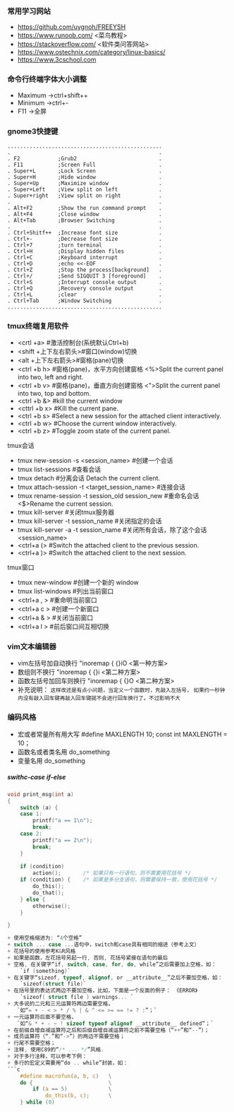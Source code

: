 ### 常用学习网站 
+ https://github.com/uygnoh/FREEYSH
+ https://www.runoob.com/           <菜鸟教程>
+ https://stackoverflow.com/        <软件类问答网站>
+ https://www.ostechnix.com/category/linux-basics/
+ https://www.3cschool.com



### 命令行终端字体大小调整
+ Maximum     ->ctrl+shift++
+ Minimum     ->ctrl+-
+ F11         ->全屏



### gnome3快捷键
```
.................................................
.                                               . 
. F2            ;Grub2                          .
. F11           ;Screen Full                    .
. Super+L       ;Lock Screen                    .
. Super+H       ;Hide window                    .
. Super+Up      ;Maximize window                .
. Super+Left    ;View split on left             .
. Super+right   ;View split on right            .
.                                               .
. Alt+F2        ;Show the run command prompt    .
. Alt+F4        ;Close window                   . 
. Alt+Tab       ;Browser Switching              .
.                                               .
. Ctrl+Shitf++  ;Increase font size             .
. Ctrl+-        ;Decrease font size             .
. Ctrl+7        ;turn terminal                  .
. Ctrl+H        ;Display hidden files           .
. Ctrl+C        ;Keyboard interrupt             .
. Ctrl+D        ;echo <<-EOF                    .
. Ctrl+Z        ;Stop the process[background]   .   
. Ctrl+/        ;Send SIGQUIT 3 [foreground]    .
. Ctrl+S        ;Interrupt console output       .
. Ctrl+Q        ;Recovery console output        .
. Ctrl+L        ;clear                          .
. Ctrl+Tab      ;Window Switching               .
.................................................
```



### tmux终端复用软件
+ <crtl  +a>           #激活控制台(系统默认Ctrl+b)
+ <shift +上下左右箭头>#窗口(window)切换
+ <alt   +上下左右箭头>#窗格(pane)切换
+ <ctrl  +b h>         #窗格(pane)，水平方向创建窗格 <%>Split the current panel into two, left and right.
+ <ctrl  +b v>         #窗格(pane)，垂直方向创建窗格 <">Split the current panel into two, top and bottom.
+ <ctrl  +b &>         #kill the current window
+ <cttrl +b x>         #Kill the current pane.
+ <ctrl  +b s>         #Select a new session for the attached client interactively.
+ <ctrl  +b w>         #Choose the current window interactively.
+ <ctrl  +b z>         #Toggle zoom state of the current panel.

tmux会话
+ tmux new-session -s <session_name>              #创建一个会话
+ tmux list-sessions                              #查看会话	
+ tmux detach                                     #分离会话     <d>Detach the current client.
+ tmux attach-session -t <target_session_name>    #连接会话
+ tmux rename-session -t session_old session_new  #重命名会话    <$>Rename the current session.
+ tmux kill-server                                #关闭tmux服务器
+ tmux kill-server -t session_name                #关闭指定的会话
+ tmux kill-server -a -t session_name             #关闭所有会话，除了这个会话<session_name>
+ <ctrl+a (>                                      #Switch the attached client to the previous session.
+ <ctrl+a )>                                      #Switch the attached client to the next session.

tmux窗口
+ tmux new-window      #创建一个新的 window
+ tmux list-windows    #列出当前窗口
+ <ctrl+a , >          #重命明当前窗口
+ <ctrl+a c >          #创建一个新窗口
+ <ctrl+a & >          #关闭当前窗口
+ <ctrl+a l >          #前后窗口间互相切换



### vim文本编辑器 
+ vim左括号加自动换行   "inoremap { {}<ESC>i<CR><ESC>O  <第一种方案>
+ 数组则不换行         "inoremap { {}<ESC>i            <第二种方案>
+ 函数左括号加回车则换行 "inoremap {<CR> {<CR>}<ESC>O    <第二种方案>
+ 补充说明：
`这样改还是有点小问题，当定义一个函数时，先敲入左括号，`
`如果约一秒钟内没有敲入回车键再敲入回车键就不会进行回车换行了。不过影响不大`



### 编码风格
+ 宏或者常量所有用大写  #define MAXLENGTH 10;  const int MAXLENGTH = 10；
+ 函数名或者类名用     do_something
+ 变量名用            do_something


##### swithc-case if-else
```c
void print_msg(int a)
{
    switch (a) {
    case 1:
        printf("a == 1\n");
        break;
    case 2:
        printf("a == 2\n");
        break;
    }
    
    if (condition)      
        action();       /* 如果只有一行语句，则不需要用花括号 */
    if (condition) {    /* 如果是多分支语句，则需要保持一致，使用花括号 */
        do_this();      
        do_that();
    } else {
        otherwise();
    }

}

+ 使用空格缩进为: “4个空格”
+ switch ... case ...语句中，switch和case具有相同的缩进（参考上文）
+ 花括号的使用参考K&R风格
+ 如果是函数，左花括号另起一行, 否则, 花括号紧接在语句的最后
+ 空格, 在关键字“if, switch, case, for, do, while”之后需要加上空格，如：
    `if (something)`
+ 在关键字“sizeof, typeof, alignof, or __attribute__”之后不要加空格，如：
    `sizeof(struct file)`
+ 在括号里的表达式两边不要加空格，比如，下面是一个反面的例子： 《ERROR》
    `sizeof( struct file ) warnings... `
+ 大多说的二元和三元运算符两边需要空格，
   `如“= + - < > * / % | & ^ <= >= == != ? :”；`
+ 一元运算符后面不要空格，
   `如“& * + - ~ ! sizeof typeof alignof __attribute__ defined”；`
+ 在前缀自增自减运算符之后和后缀自增自减运算符之前不需要空格（“++”和“--”）；
+ 成员运算符（“.”和“->”）的两边不需要空格；
+ 行尾不需要空格；
+ 注释, 使用C89的“/* ... */”风格.
+ 对于多行注释，可以参考下例：
+ 多行的宏定义需要用“do .. while”封装，如：
```c
    #define macrofun(a, b, c)   \
    do {                        \
        if (a == 5)             \
            do_this(b, c);      \
    } while (0)
```

```


